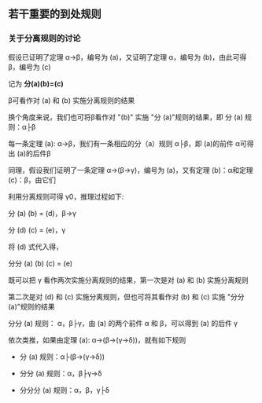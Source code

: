## 若干重要的到处规则

### 关于分离规则的讨论

假设已证明了定理 α→β，编号为 (a)，又证明了定理 α，编号为 (b)，由此可得β，编号为 (c)

记为 **分(a)(b)=(c)**

β可看作对 (a) 和 (b) 实施分离规则的结果

换个角度来说，我们也可将β看作对 "(b)" 实施 "分 (a)"规则的结果，即 分 (a) 规则：α├β

每一条定理 (a): α→β，我们有一条相应的分（a）规则 α├β，即 (a)的前件 α可得出 (a)的后件β

同理，假设我们证明了一条定理 α→(β→γ)，编号为 (a)，又有定理 (b)：α和定理(c)：β，由它们

利用分离规则可得 γ0，推理过程如下:

分 (a) (b) = (d)，β→γ

分 (d) (c) = (e)，γ

将 (d) 式代入得，

分分 (a) (b) (c) = (e)

既可以把 γ 看作两次实施分离规则的结果，第一次是对 (a) 和 (b) 实施分离规则

第二次是对 (d) 和 (c) 实施分离规则，但也可将其看作对 (b) 和 (c) 实施 "分分 (a)"规则的结果

分分 (a) 规则： α，β├γ，由 (a) 的两个前件 α 和 β，可以得到 (a) 的后件 γ

依次类推，如果由定理 (a): α→(β→(γ→δ))，就有如下规则

- 分 (a) 规则：α├(β→(γ→δ))

- 分分 (a) 规则：α，β├γ→δ

- 分分分 (a) 规则：α，β，γ├δ